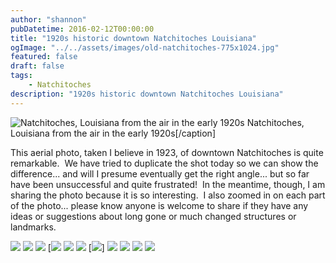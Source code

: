 ```yaml
---
author: "shannon"
pubDatetime: 2016-02-12T00:00:00
title: "1920s historic downtown Natchitoches Louisiana"
ogImage: "../../assets/images/old-natchitoches-775x1024.jpg"
featured: false
draft: false
tags: 
    - Natchitoches
description: "1920s historic downtown Natchitoches Louisiana"
---
```


![Natchitoches, Louisiana from the air in the early 1920s](@assets/images/old-natchitoches-775x1024.jpg) Natchitoches, Louisiana from the air in the early 1920s\[/caption\]

This aerial photo, taken I believe in 1923, of downtown Natchitoches is quite remarkable.  We have tried to duplicate the shot today so we can show the difference... and will I presume eventually get the right angle... but so far have been unsuccessful and quite frustrated!  In the meantime, though, I am sharing the photo because it is so interesting.  I also zoomed in on each part of the photo... please know anyone is welcome to share if they have any ideas or suggestions about long gone or much changed structures or landmarks.

<!--more-->

![](@assets/images/oldnatc1-1024x661.jpg) ![](@assets/images/oldnatch1-1024x371.jpg) ![](@assets/images/oldnatch2-1024x358.jpg) [![](@assets/images/oldnatch3-1024x327.jpg) ![](@assets/images/oldnatch4-1024x632.jpg) ![](@assets/images/oldnatch5-1024x290.jpg)
[![](@assets/images/oldnatch6-1024x636.jpg)] ![](@assets/images/oldnatch7-1024x510.jpg) ![](@assets/images/oldnatch8-1024x339.jpg) ![](@assets/images/oldnatch9-1024x660.jpg) ![](@assets/images/oldnatch10-1024x679.jpg)